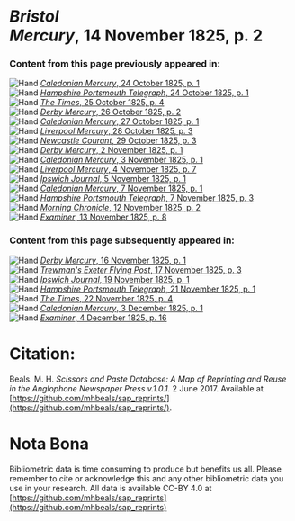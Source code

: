 # *Bristol Mercury*, 14 November 1825, p. 2  
  
### Content from this page previously appeared in:  
![Hand](http://scissorsandpaste.net/wp-content/uploads/2017/06/smallhandpointer.png) [*Caledonian Mercury*, 24 October 1825, p. 1](https://mhbeals.github.io/sap_html/Caledonian-Mercury/Caledonian-Mercury-24-October-1825-p-1)  
![Hand](http://scissorsandpaste.net/wp-content/uploads/2017/06/smallhandpointer.png) [*Hampshire Portsmouth Telegraph*, 24 October 1825, p. 1](https://mhbeals.github.io/sap_html/Hampshire-Portsmouth-Telegraph/Hampshire-Portsmouth-Telegraph-24-October-1825-p-1)  
![Hand](http://scissorsandpaste.net/wp-content/uploads/2017/06/smallhandpointer.png) [*The Times*, 25 October 1825, p. 4](https://mhbeals.github.io/sap_html/The-Times/The-Times-25-October-1825-p-4)  
![Hand](http://scissorsandpaste.net/wp-content/uploads/2017/06/smallhandpointer.png) [*Derby Mercury*, 26 October 1825, p. 2](https://mhbeals.github.io/sap_html/Derby-Mercury/Derby-Mercury-26-October-1825-p-2)  
![Hand](http://scissorsandpaste.net/wp-content/uploads/2017/06/smallhandpointer.png) [*Caledonian Mercury*, 27 October 1825, p. 1](https://mhbeals.github.io/sap_html/Caledonian-Mercury/Caledonian-Mercury-27-October-1825-p-1)  
![Hand](http://scissorsandpaste.net/wp-content/uploads/2017/06/smallhandpointer.png) [*Liverpool Mercury*, 28 October 1825, p. 3](https://mhbeals.github.io/sap_html/Liverpool-Mercury/Liverpool-Mercury-28-October-1825-p-3)  
![Hand](http://scissorsandpaste.net/wp-content/uploads/2017/06/smallhandpointer.png) [*Newcastle Courant*, 29 October 1825, p. 3](https://mhbeals.github.io/sap_html/Newcastle-Courant/Newcastle-Courant-29-October-1825-p-3)  
![Hand](http://scissorsandpaste.net/wp-content/uploads/2017/06/smallhandpointer.png) [*Derby Mercury*, 2 November 1825, p. 1](https://mhbeals.github.io/sap_html/Derby-Mercury/Derby-Mercury-2-November-1825-p-1)  
![Hand](http://scissorsandpaste.net/wp-content/uploads/2017/06/smallhandpointer.png) [*Caledonian Mercury*, 3 November 1825, p. 1](https://mhbeals.github.io/sap_html/Caledonian-Mercury/Caledonian-Mercury-3-November-1825-p-1)  
![Hand](http://scissorsandpaste.net/wp-content/uploads/2017/06/smallhandpointer.png) [*Liverpool Mercury*, 4 November 1825, p. 7](https://mhbeals.github.io/sap_html/Liverpool-Mercury/Liverpool-Mercury-4-November-1825-p-7)  
![Hand](http://scissorsandpaste.net/wp-content/uploads/2017/06/smallhandpointer.png) [*Ipswich Journal*, 5 November 1825, p. 1](https://mhbeals.github.io/sap_html/Ipswich-Journal/Ipswich-Journal-5-November-1825-p-1)  
![Hand](http://scissorsandpaste.net/wp-content/uploads/2017/06/smallhandpointer.png) [*Caledonian Mercury*, 7 November 1825, p. 1](https://mhbeals.github.io/sap_html/Caledonian-Mercury/Caledonian-Mercury-7-November-1825-p-1)  
![Hand](http://scissorsandpaste.net/wp-content/uploads/2017/06/smallhandpointer.png) [*Hampshire Portsmouth Telegraph*, 7 November 1825, p. 3](https://mhbeals.github.io/sap_html/Hampshire-Portsmouth-Telegraph/Hampshire-Portsmouth-Telegraph-7-November-1825-p-3)  
![Hand](http://scissorsandpaste.net/wp-content/uploads/2017/06/smallhandpointer.png) [*Morning Chronicle*, 12 November 1825, p. 2](https://mhbeals.github.io/sap_html/Morning-Chronicle/Morning-Chronicle-12-November-1825-p-2)  
![Hand](http://scissorsandpaste.net/wp-content/uploads/2017/06/smallhandpointer.png) [*Examiner*, 13 November 1825, p. 8](https://mhbeals.github.io/sap_html/Examiner/Examiner-13-November-1825-p-8)  
  
### Content from this page subsequently appeared in:  
![Hand](http://scissorsandpaste.net/wp-content/uploads/2017/06/smallhandpointer.png) [*Derby Mercury*, 16 November 1825, p. 1](https://mhbeals.github.io/sap_html/Derby-Mercury/Derby-Mercury-16-November-1825-p-1)  
![Hand](http://scissorsandpaste.net/wp-content/uploads/2017/06/smallhandpointer.png) [*Trewman's Exeter Flying Post*, 17 November 1825, p. 3](https://mhbeals.github.io/sap_html/Trewman's-Exeter-Flying-Post/Trewman's-Exeter-Flying-Post-17-November-1825-p-3)  
![Hand](http://scissorsandpaste.net/wp-content/uploads/2017/06/smallhandpointer.png) [*Ipswich Journal*, 19 November 1825, p. 1](https://mhbeals.github.io/sap_html/Ipswich-Journal/Ipswich-Journal-19-November-1825-p-1)  
![Hand](http://scissorsandpaste.net/wp-content/uploads/2017/06/smallhandpointer.png) [*Hampshire Portsmouth Telegraph*, 21 November 1825, p. 1](https://mhbeals.github.io/sap_html/Hampshire-Portsmouth-Telegraph/Hampshire-Portsmouth-Telegraph-21-November-1825-p-1)  
![Hand](http://scissorsandpaste.net/wp-content/uploads/2017/06/smallhandpointer.png) [*The Times*, 22 November 1825, p. 4](https://mhbeals.github.io/sap_html/The-Times/The-Times-22-November-1825-p-4)  
![Hand](http://scissorsandpaste.net/wp-content/uploads/2017/06/smallhandpointer.png) [*Caledonian Mercury*, 3 December 1825, p. 1](https://mhbeals.github.io/sap_html/Caledonian-Mercury/Caledonian-Mercury-3-December-1825-p-1)  
![Hand](http://scissorsandpaste.net/wp-content/uploads/2017/06/smallhandpointer.png) [*Examiner*, 4 December 1825, p. 16](https://mhbeals.github.io/sap_html/Examiner/Examiner-4-December-1825-p-16)  


# Citation: 

Beals. M. H. *Scissors and Paste Database: A Map of Reprinting and Reuse in the Anglophone Newspaper Press v.1.0.1.* 2 June 2017. Available at [https://github.com/mhbeals/sap_reprints/](https://github.com/mhbeals/sap_reprints/). 

# Nota Bona

Bibliometric data is time consuming to produce but benefits us all. Please remember to cite or acknowledge this and any other bibliometric data you use in your research. All data is available CC-BY 4.0 at [https://github.com/mhbeals/sap_reprints](https://github.com/mhbeals/sap_reprints)